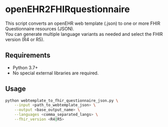 # openEHR2FHIRquestionnaire

This script converts an openEHR web template (.json) to one or more FHIR Questionnaire resources (JSON).  
You can generate multiple language variants as needed and select the FHIR version (R4 or R5).

## Requirements

- Python 3.7+
- No special external libraries are required.

## Usage

```bash
python webtemplate_to_fhir_questionnaire_json.py \
    --input <path_to_webtemplate_json> \
    --output <base_output_name> \
    --languages <comma_separated_langs> \
    --fhir_version <R4|R5>